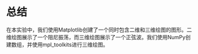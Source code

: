 # 总结

在本实验中，我们使用Matplotlib创建了一个同时包含二维和三维绘图的图形。二维绘图展示了一个阻尼振荡，而三维绘图展示了一个正弦波。我们使用NumPy创建数组，并使用mpl_toolkits进行三维绘图。
